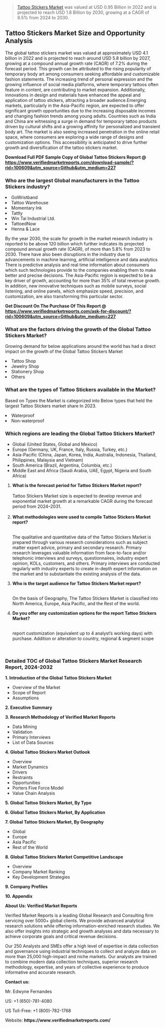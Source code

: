 <blockquote><p><p><a href="https://www.verifiedmarketreports.com/download-sample/?rid=100609&utm_source=Github&utm_medium=227" target="_blank">Tattoo Stickers Market</a> was valued at USD 0.95 Billion in 2022 and is projected to reach USD 1.8 Billion by 2030, growing at a CAGR of 8.5% from 2024 to 2030.</p></blockquote><p><h2>Tattoo Stickers Market Size and Opportunity Analysis</h2>The global tattoo stickers market was valued at approximately USD 4.1 billion in 2022 and is projected to reach around USD 5.8 billion by 2027, growing at a compound annual growth rate (CAGR) of 7.2% during the forecast period. This growth can be attributed to the rising popularity of temporary body art among consumers seeking affordable and customizable fashion statements. The increasing trend of personal expression and the growing influence of social media platforms, where temporary tattoos often feature in content, are contributing to market expansion. Additionally, innovations in design and materials have enhanced the appeal and application of tattoo stickers, attracting a broader audience.Emerging markets, particularly in the Asia-Pacific region, are expected to offer significant growth opportunities due to the increasing disposable incomes and changing fashion trends among young adults. Countries such as India and China are witnessing a surge in demand for temporary tattoo products driven by cultural shifts and a growing affinity for personalized and transient body art. The market is also seeing increased penetration in the online retail space, where consumers are exploring a wide range of designs and customization options. This accessibility is anticipated to drive further growth and diversification of the tattoo stickers market.</p><p class=""><strong>Download Full PDF Sample Copy of Global Tattoo Stickers Report @ <a href="https://www.verifiedmarketreports.com/download-sample/?rid=100609&amp;utm_source=Github&amp;utm_medium=227" target="_blank">https://www.verifiedmarketreports.com/download-sample/?rid=100609&amp;utm_source=Github&amp;utm_medium=227</a></strong></p><h3 id="" class="">Who are the largest Global manufacturers in the Tattoo Stickers industry?</h3><p><li>GoWristband</li><li> Tattoo Warehouse</li><li> Momentary Ink</li><li> Tattly</li><li> Win Tai Industrial Ltd.</li><li> TattoedNow</li><li> Henna & Lace</li></p><div class=""><div class="" dir="" data-message-author-role="" data-message-id="" data-message-model-slug=""><div class=""><div class=""><div class=""><div class="" dir="" data-message-author-role="" data-message-id="" data-message-model-slug=""><div class=""><div class=""><p>By the year 2030, the scale for growth in the market research industry is reported to be above 120 billion which further indicates its projected compound annual growth rate (CAGR), of more than 5.8% from 2023 to 2030. There have also been disruptions in the industry due to advancements in machine learning, artificial intelligence and data analytics There is predictive analysis and real time information about consumers which such technologies provide to the companies enabling them to make better and precise decisions. The Asia-Pacific region is expected to be a key driver of growth, accounting for more than 35% of total revenue growth. In addition, new innovative techniques such as mobile surveys, social listening, and online panels, which emphasize speed, precision, and customization, are also transforming this particular sector.</p><p><strong>Get Discount On The Purchase Of This Report @&nbsp; <a href="https://www.verifiedmarketreports.com/ask-for-discount/?rid=100609&amp;utm_source=Github&amp;utm_medium=227" target="_blank">https://www.verifiedmarketreports.com/ask-for-discount/?rid=100609&amp;utm_source=Github&amp;utm_medium=227</a></strong></p></div></div></div></div></div></div></div></div><h3 id="" class="">What are the factors driving the growth of the Global Tattoo Stickers Market?</h3><p id="" class="">Growing demand for below applications around the world has had a direct impact on the growth of the Global Tattoo Stickers Market</p><p id="" class=""><li>Tattoo Shop</li><li> Jewelry Shop</li><li> Stationery Shop</li><li> Others</li></p><h3 id="" class="">What are the types of Tattoo Stickers available in the Market?</h3><p id="" class="">Based on Types the Market is categorized into Below types that held the largest Tattoo Stickers market share In 2023.</p><p id="" class=""><li>Waterproof</li><li> Non-waterproof</li></p><h3 id="" class="">Which regions are leading the Global Tattoo Stickers Market?</h3><ul><li>Global (United States, Global and Mexico)</li><li>Europe (Germany, UK, France, Italy, Russia, Turkey, etc.)</li><li>Asia-Pacific (China, Japan, Korea, India, Australia, Indonesia, Thailand, Philippines, Malaysia and Vietnam)</li><li>South America (Brazil, Argentina, Columbia, etc.)</li><li>Middle East and Africa (Saudi Arabia, UAE, Egypt, Nigeria and South Africa)</li></ul><p><ol><li><strong>What is the forecast period for Tattoo Stickers Market report?<br /></strong><br /><span data-sheets-root="1" data-sheets-value="{&quot;1&quot;:2,&quot;2&quot;:&quot;XXXX size is expected to develop revenue and exponential market growth at a remarkable CAGR during the forecast period from 2024&ndash;2030.&quot;}" data-sheets-userformat="{&quot;2&quot;:12674,&quot;4&quot;:{&quot;1&quot;:2,&quot;2&quot;:16776960},&quot;10&quot;:2,&quot;11&quot;:0,&quot;15&quot;:&quot;Arial&quot;,&quot;16&quot;:12}">Tattoo Stickers Market size is expected to develop revenue and exponential market growth at a remarkable CAGR during the forecast period from 2024&ndash;2031.</span><br /><br /></li><li><strong>What methodologies were used to compile Tattoo Stickers Market report?<br /><br /></strong><p>The qualitative and quantitative data of the&nbsp;Tattoo Stickers Market is prepared through various research considerations such as subject matter expert advice, primary and secondary research. Primary research leverages valuable information from face-to-face and/or telephonic interviews and surveys, questionnaires, industry expert opinion, KOLs, customers, and others. Primary interviews are conducted regularly with industry experts to create in-depth expert information on the market and to substantiate the existing analysis of the data.&nbsp;</p></li><li><strong>Who is the target audience for Tattoo Stickers Market report?<br /><br /></strong><p>On the basis of Geography, The&nbsp;Tattoo Stickers Market is classified into North America, Europe, Asia Pacific, and the Rest of the world.</p></li><li><strong>Do you offer any customization options for the report Tattoo Stickers Market?<br /><br /></strong><p>report customization (equivalent up to 4 analyst&rsquo;s working days) with purchase. Addition or alteration to country, regional &amp; segment scope</p><p>&nbsp;</p></li></ol></p><h3 id="" class="">Detailed TOC of Global Tattoo Stickers Market Research Report, 2024-2032</h3><p id="" class=""><strong>1. Introduction of the Global Tattoo Stickers Market</strong></p><ul><li>Overview of the Market</li><li>Scope of Report</li><li>Assumptions</li></ul><p id="" class=""><strong>2. Executive Summary</strong></p><p id="" class=""><strong>3. Research Methodology of&nbsp;Verified Market Reports</strong></p><ul><li>Data Mining</li><li>Validation</li><li>Primary Interviews</li><li>List of Data Sources</li></ul><p id="" class=""><strong>4. Global Tattoo Stickers Market Outlook</strong></p><ul><li>Overview</li><li>Market Dynamics</li><li>Drivers</li><li>Restraints</li><li>Opportunities</li><li>Porters Five Force Model</li><li>Value Chain Analysis</li></ul><p id="" class=""><strong>5. Global Tattoo Stickers Market, By&nbsp;Type</strong></p><p id="" class=""><strong>6. Global Tattoo Stickers Market, By Application</strong></p><p id="" class=""><strong>7. Global Tattoo Stickers Market, By Geography</strong></p><ul><li>Global</li><li>Europe</li><li>Asia Pacific</li><li>Rest of the World</li></ul><p id="" class=""><strong>8. Global Tattoo Stickers Market Competitive Landscape</strong></p><ul><li>Overview</li><li>Company Market Ranking</li><li>Key Development Strategies</li></ul><p id="" class=""><strong>9. Company Profiles</strong></p><p id="" class=""><strong>10. Appendix</strong></p><p id="" class=""><strong>About Us: Verified Market Reports</strong></p><p id="" class="">Verified Market Reports is a leading Global Research and Consulting firm servicing over 5000+ global clients. We provide advanced analytical research solutions while offering information-enriched research studies. We also offer insights into strategic and growth analyses and data necessary to achieve corporate goals and critical revenue decisions.</p><p id="" class="">Our 250 Analysts and SMEs offer a high level of expertise in data collection and governance using industrial techniques to collect and analyze data on more than 25,000 high-impact and niche markets. Our analysts are trained to combine modern data collection techniques, superior research methodology, expertise, and years of collective experience to produce informative and accurate research.</p><p id="" class=""><strong>Contact us:</strong></p><p id="" class="">Mr. Edwyne Fernandes</p><p id="" class="">US: +1 (650)-781-4080</p><p id="" class="">US Toll-Free: +1 (800)-782-1768</p><p id="" class="">Website: <a target="" data-test-app-aware-link=""><strong>https://www.verifiedmarketreports.com/</strong></a></p>
